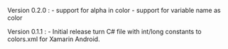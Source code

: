 Version 0.2.0 : 
    - support for alpha in color
    - support for variable name as color

Version 0.1.1 : 
    - Initial release turn C# file with int/long constants to colors.xml for Xamarin Android.